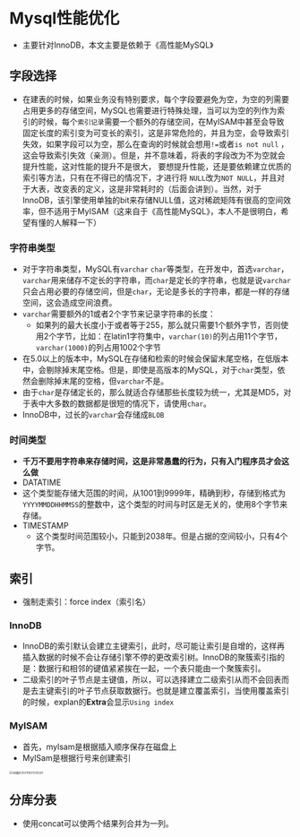 # Mysql性能优化

- 主要针对InnoDB，本文主要是依赖于《高性能MySQL》

## 字段选择

- 在建表的时候，如果业务没有特别要求，每个字段要避免为空，为空的列需要占用更多的存储空间，MySQL也需要进行特殊处理，当可以为空的列作为索引的时候，每个`索引记录`需要一个额外的存储空间，在MyISAM中甚至会导致固定长度的索引变为可变长的索引，这是非常危险的，并且为空，会导致索引失效，如果字段可以为空，那么在查询的时候就会想用`!=`或者`is not null` ，这会导致索引失效（亲测）。但是，并不意味着，将表的字段改为不为空就会提升性能，这对性能的提升不是很大， 要想提升性能，还是要依赖建立优质的索引等方法，只有在不得已的情况下，才进行将 `NULL`改为`NOT NULL`，并且对于大表，改变表的定义，这是非常耗时的（后面会讲到）。当然，对于InnoDB，该引擎使用单独的bit来存储NULL值，这对稀疏矩阵有很高的空间效率，但不适用于MyISAM（这来自于《高性能MySQL》，本人不是很明白，希望有懂的人解释一下）

### 字符串类型

- 对于字符串类型，MySQL有`varchar` `char`等类型，在开发中，首选`varchar`，`varchar`用来储存不定长的字符串，而`char`是定长的字符串，也就是说`varchar`只会占用必要的存储空间，但是`char`，无论是多长的字符串，都是一样的存储空间，这会造成空间浪费。
- `varchar`需要额外的1或者2个字节来记录字符串的长度：
  - 如果列的最大长度小于或者等于255，那么就只需要1个额外字节，否则使用2个字节，比如：在latin1字符集中，`varchar(10)`的列占用11个字节，`varchar(1000)`的列占用1002个字节
- 在5.0以上的版本中，MySQL在存储和检索的时候会保留末尾空格，在低版本中，会剔除掉末尾空格。但是，即使是高版本的MySQL，对于`char`类型，依然会删除掉末尾的空格，但`varchar`不是。
- 由于`char`是存储定长的，那么就适合存储那些长度较为统一，尤其是MD5，对于表中大多数的数据都是很短的情况下，请使用`char`。
- InnoDB中，过长的`varchar`会存储成`BLOB`

### 时间类型

- **千万不要用字符串来存储时间，这是非常愚蠢的行为，只有入门程序员才会这么做**
-  DATATIME
  - 这个类型能存储大范围的时间，从1001到9999年，精确到秒，存储到格式为`YYYYMMDDHHMMSS`的整数中，这个类型的时间与时区是无关的，使用8个字节来存储。
- TIMESTAMP
  - 这个类型时间范围较小，只能到2038年。但是占据的空间较小，只有4个字节。

## 索引

- 强制走索引：force index（索引名）

### InnoDB

- InnoDB的索引默认会建立主键索引，此时，尽可能让索引是自增的，这样再插入数据的时候不会让存储引擎不停的更改索引树。InnoDB的聚簇索引指的是：数据行和相邻的键值紧紧挨在一起，一个表只能由一个聚簇索引。
- 二级索引的叶子节点是主键值，所以，可以选择建立二级索引从而不会回表而是去主键索引的叶子节点获取数据行。也就是建立覆盖索引，当使用覆盖索引的时候，explan的**Extra**会显示`Using index`

### MylSAM

- 首先，mylsam是根据插入顺序保存在磁盘上
- MylSam是根据行号来创建索引



<img src=".\image\20210927230220.png" alt="QQ图片20210927230220" style="zoom: 33%;" />

## 分库分表

- 使用concat可以使两个结果列合并为一列。
